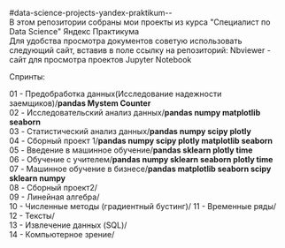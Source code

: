 #data-science-projects-yandex-praktikum--       
В этом репозитории собраны мои проекты из курса "Специалист по Data Science" Яндекс Практикума    
Для удобства просмотра документов советую использовать следующий сайт, вставив в поле ссылку на репозиторий: Nbviewer - сайт для просмотра проектов Jupyter Notebook     

Спринты:      

01 - Предобработка данных(Исследование надежности заемщиков)/__pandas Mystem Counter__    
02 - Исследовательский анализ данных/__pandas numpy matplotlib seaborn__    
03 - Статистический анализ данных/__pandas numpy scipy plotly__       
04 - Сборный проект 1/__pandas numpy scipy plotly matplotlib seaborn__    
05 - Введение в машинное обучение/__pandas sklearn plotly time__       
06 - Обучение с учителем/__pandas numpy sklearn seaborn plotly time__           
07 - Машинное обучение в бизнесе/__pandas matplotlib seaborn scipy sklearn numpy__        
08 - Сборный проект2/  
09 - Линейная алгебра/       
10 - Численные методы (градиентный бустинг)/ 
11 - Временные ряды/       
12 - Тексты/    
13 - Извлечение данных (SQL)/    
14 - Компьютерное зрение/     
